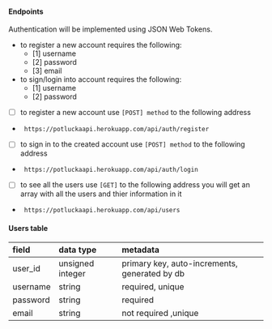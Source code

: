 

#### Endpoints

Authentication will be implemented using JSON Web Tokens.

- to register a new account requires the following:
    - [1] username
    - [2] password
    - [3] email
- to sign/login into account requires the following:
    - [1] username
    - [2] password

- [ ] to register a new account use `[POST] method` to the following address 
-  ` https://potluckaapi.herokuapp.com/api/auth/register`
- [ ] to sign in to the created account use `[POST] method` to the following address 
-  ` https://potluckaapi.herokuapp.com/api/auth/login`

- [ ] to see all the users use `[GET]` to the following address you will get an array with all the users and thier information in it
-   ` https://potluckaapi.herokuapp.com/api/users`
    

#### Users table

| field    | data type        | metadata                                      |
| :------- | :--------------- | :-------------------------------------------- |
| user_id  | unsigned integer | primary key, auto-increments, generated by db |
| username | string           | required, unique                              |
| password | string           | required                                      |
| email    | string           | not required ,unique                          |

